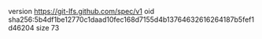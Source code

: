 version https://git-lfs.github.com/spec/v1
oid sha256:5b4df1be12770c1daad10fec168d7155d4b13764632616264187b5fef1d46204
size 73
